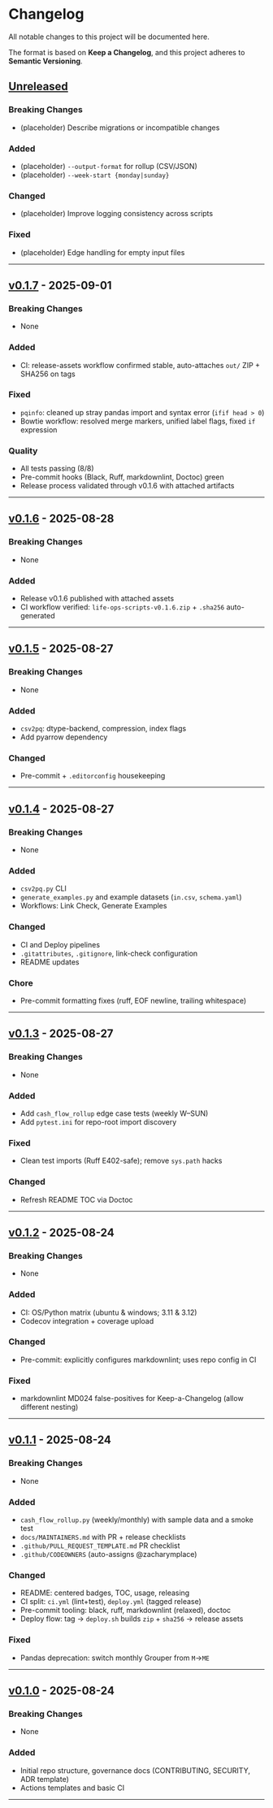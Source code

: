 # Changelog
All notable changes to this project will be documented here.

The format is based on **Keep a Changelog**, and this project adheres to **Semantic Versioning**.

## [Unreleased]
### Breaking Changes
- (placeholder) Describe migrations or incompatible changes

### Added
- (placeholder) `--output-format` for rollup (CSV/JSON)
- (placeholder) `--week-start {monday|sunday}`

### Changed
- (placeholder) Improve logging consistency across scripts

### Fixed
- (placeholder) Edge handling for empty input files

---

## [v0.1.7] - 2025-09-01
### Breaking Changes
- None

### Added
- CI: release-assets workflow confirmed stable, auto-attaches `out/` ZIP + SHA256 on tags

### Fixed
- `pqinfo`: cleaned up stray pandas import and syntax error (`ifif head > 0`)
- Bowtie workflow: resolved merge markers, unified label flags, fixed `if` expression

### Quality
- All tests passing (8/8)
- Pre-commit hooks (Black, Ruff, markdownlint, Doctoc) green
- Release process validated through v0.1.6 with attached artifacts

---

## [v0.1.6] - 2025-08-28
### Breaking Changes
- None

### Added
- Release v0.1.6 published with attached assets
- CI workflow verified: `life-ops-scripts-v0.1.6.zip` + `.sha256` auto-generated

---

## [v0.1.5] - 2025-08-27
### Breaking Changes
- None

### Added
- `csv2pq`: dtype-backend, compression, index flags
- Add pyarrow dependency

### Changed
- Pre-commit + `.editorconfig` housekeeping

---

## [v0.1.4] - 2025-08-27
### Breaking Changes
- None

### Added
- `csv2pq.py` CLI
- `generate_examples.py` and example datasets (`in.csv`, `schema.yaml`)
- Workflows: Link Check, Generate Examples

### Changed
- CI and Deploy pipelines
- `.gitattributes`, `.gitignore`, link-check configuration
- README updates

### Chore
- Pre-commit formatting fixes (ruff, EOF newline, trailing whitespace)

---

## [v0.1.3] - 2025-08-27
### Breaking Changes
- None

### Added
- Add `cash_flow_rollup` edge case tests (weekly W–SUN)
- Add `pytest.ini` for repo-root import discovery

### Fixed
- Clean test imports (Ruff E402-safe); remove `sys.path` hacks

### Changed
- Refresh README TOC via Doctoc

---

## [v0.1.2] - 2025-08-24
### Breaking Changes
- None

### Added
- CI: OS/Python matrix (ubuntu & windows; 3.11 & 3.12)
- Codecov integration + coverage upload

### Changed
- Pre-commit: explicitly configures markdownlint; uses repo config in CI

### Fixed
- markdownlint MD024 false-positives for Keep-a-Changelog (allow different nesting)

---

## [v0.1.1] - 2025-08-24
### Breaking Changes
- None

### Added
- `cash_flow_rollup.py` (weekly/monthly) with sample data and a smoke test
- `docs/MAINTAINERS.md` with PR + release checklists
- `.github/PULL_REQUEST_TEMPLATE.md` PR checklist
- `.github/CODEOWNERS` (auto-assigns @zacharymplace)

### Changed
- README: centered badges, TOC, usage, releasing
- CI split: `ci.yml` (lint+test), `deploy.yml` (tagged release)
- Pre-commit tooling: black, ruff, markdownlint (relaxed), doctoc
- Deploy flow: tag → `deploy.sh` builds `zip` + `sha256` → release assets

### Fixed
- Pandas deprecation: switch monthly Grouper from `M`→`ME`

---

## [v0.1.0] - 2025-08-24
### Breaking Changes
- None

### Added
- Initial repo structure, governance docs (CONTRIBUTING, SECURITY, ADR template)
- Actions templates and basic CI

---

<!-- Links -->
[Unreleased]: https://github.com/zacharymplace/life-ops-scripts/compare/v0.1.7...HEAD
[v0.1.7]: https://github.com/zacharymplace/life-ops-scripts/compare/v0.1.6...v0.1.7
[v0.1.6]: https://github.com/zacharymplace/life-ops-scripts/compare/v0.1.5...v0.1.6
[v0.1.5]: https://github.com/zacharymplace/life-ops-scripts/compare/v0.1.4...v0.1.5
[v0.1.4]: https://github.com/zacharymplace/life-ops-scripts/compare/v0.1.3...v0.1.4
[v0.1.3]: https://github.com/zacharymplace/life-ops-scripts/compare/v0.1.2...v0.1.3
[v0.1.2]: https://github.com/zacharymplace/life-ops-scripts/compare/v0.1.1...v0.1.2
[v0.1.1]: https://github.com/zacharymplace/life-ops-scripts/compare/v0.1.0...v0.1.1
[v0.1.0]: https://github.com/zacharymplace/life-ops-scripts/releases/tag/v0.1.0
